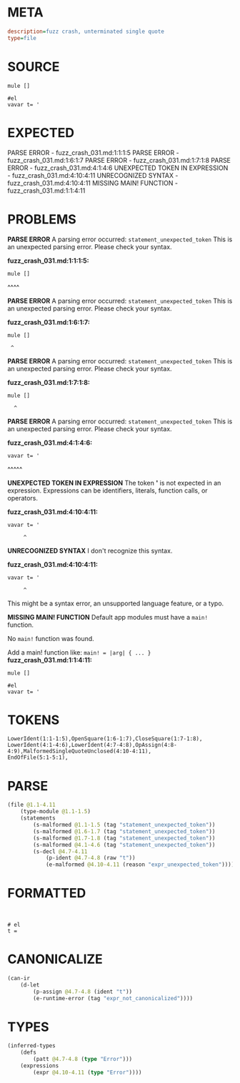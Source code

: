 # META
~~~ini
description=fuzz crash, unterminated single quote
type=file
~~~
# SOURCE
~~~roc
mule []

#el
vavar t= '
~~~
# EXPECTED
PARSE ERROR - fuzz_crash_031.md:1:1:1:5
PARSE ERROR - fuzz_crash_031.md:1:6:1:7
PARSE ERROR - fuzz_crash_031.md:1:7:1:8
PARSE ERROR - fuzz_crash_031.md:4:1:4:6
UNEXPECTED TOKEN IN EXPRESSION - fuzz_crash_031.md:4:10:4:11
UNRECOGNIZED SYNTAX - fuzz_crash_031.md:4:10:4:11
MISSING MAIN! FUNCTION - fuzz_crash_031.md:1:1:4:11
# PROBLEMS
**PARSE ERROR**
A parsing error occurred: `statement_unexpected_token`
This is an unexpected parsing error. Please check your syntax.

**fuzz_crash_031.md:1:1:1:5:**
```roc
mule []
```
^^^^


**PARSE ERROR**
A parsing error occurred: `statement_unexpected_token`
This is an unexpected parsing error. Please check your syntax.

**fuzz_crash_031.md:1:6:1:7:**
```roc
mule []
```
     ^


**PARSE ERROR**
A parsing error occurred: `statement_unexpected_token`
This is an unexpected parsing error. Please check your syntax.

**fuzz_crash_031.md:1:7:1:8:**
```roc
mule []
```
      ^


**PARSE ERROR**
A parsing error occurred: `statement_unexpected_token`
This is an unexpected parsing error. Please check your syntax.

**fuzz_crash_031.md:4:1:4:6:**
```roc
vavar t= '
```
^^^^^


**UNEXPECTED TOKEN IN EXPRESSION**
The token **'** is not expected in an expression.
Expressions can be identifiers, literals, function calls, or operators.

**fuzz_crash_031.md:4:10:4:11:**
```roc
vavar t= '
```
         ^


**UNRECOGNIZED SYNTAX**
I don't recognize this syntax.

**fuzz_crash_031.md:4:10:4:11:**
```roc
vavar t= '
```
         ^

This might be a syntax error, an unsupported language feature, or a typo.

**MISSING MAIN! FUNCTION**
Default app modules must have a `main!` function.

No `main!` function was found.

Add a main! function like:
`main! = |arg| { ... }`
**fuzz_crash_031.md:1:1:4:11:**
```roc
mule []

#el
vavar t= '
```


# TOKENS
~~~zig
LowerIdent(1:1-1:5),OpenSquare(1:6-1:7),CloseSquare(1:7-1:8),
LowerIdent(4:1-4:6),LowerIdent(4:7-4:8),OpAssign(4:8-4:9),MalformedSingleQuoteUnclosed(4:10-4:11),
EndOfFile(5:1-5:1),
~~~
# PARSE
~~~clojure
(file @1.1-4.11
	(type-module @1.1-1.5)
	(statements
		(s-malformed @1.1-1.5 (tag "statement_unexpected_token"))
		(s-malformed @1.6-1.7 (tag "statement_unexpected_token"))
		(s-malformed @1.7-1.8 (tag "statement_unexpected_token"))
		(s-malformed @4.1-4.6 (tag "statement_unexpected_token"))
		(s-decl @4.7-4.11
			(p-ident @4.7-4.8 (raw "t"))
			(e-malformed @4.10-4.11 (reason "expr_unexpected_token")))))
~~~
# FORMATTED
~~~roc


# el
t = 
~~~
# CANONICALIZE
~~~clojure
(can-ir
	(d-let
		(p-assign @4.7-4.8 (ident "t"))
		(e-runtime-error (tag "expr_not_canonicalized"))))
~~~
# TYPES
~~~clojure
(inferred-types
	(defs
		(patt @4.7-4.8 (type "Error")))
	(expressions
		(expr @4.10-4.11 (type "Error"))))
~~~
